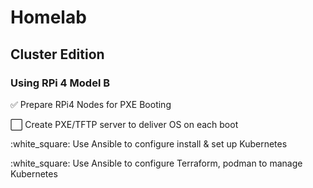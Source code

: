 
# Homelab

## Cluster Edition

### Using RPi 4 Model B

:white_check_mark:      Prepare RPi4 Nodes for PXE Booting

:white_large_square:    Create PXE/TFTP server to deliver OS on each boot

:white_square:          Use Ansible to configure install & set up Kubernetes

:white_square:          Use Ansible to configure Terraform, podman to manage Kubernetes